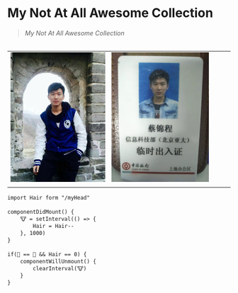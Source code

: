 # My Not At All Awesome Collection

> ###### My Not At All Awesome Collection

|  |  |  |  |  |
| :--- | :--- | :--- | :--- | :--- |
| ![](/assets/I-am/2.jpg) | ![](/assets/I-am/1.jpg) |  |  |  |
|  |  |  |  |  |

```
import Hair form "/myHead"

componentDidMount() {
    🐮 = setInterval(() => {
        Hair = Hair--
    }, 1000)
}

if(👦 == 👴 && Hair == 0) {
    componentWillUnmount() {
        clearInterval(🐮)
    }
}
```



